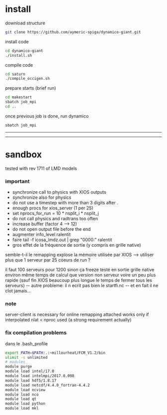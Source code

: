 # install

download structure
```bash 
git clone https://github.com/aymeric-spiga/dynamico-giant.git
```

install code
```bash 
cd dynamico-giant
./install.sh
```

compile code
```bash
cd saturn
./compile_occigen.sh
```

prepare starts (brief run)
```bash
cd makestart
sbatch job_mpi
cd ..
```

once previous job is done, 
run dynamico
```bash
sbatch job_mpi
```


----------------------------------------------------------
----------------------------------------------------------
# sandbox

tested with rev 1711 of LMD models

### important

* synchronize call to physics with XIOS outputs
* synchronize also for physics
* do not use a timestep with more than 3 digits after .
* enough procs for xios_server (1 per 25)
* set nprocs_for_run = 10 * nsplit_i * nsplit_j
* do not call physics and radtrans too often
* increase buffer (factor 4 --> 12)
* do not open output file before the end
* augmenter info_level ralentit
* faire tail -f icosa_lmdz.out | grep "0000:" ralentit
* gros effet de la fréquence de sortie (y compris en grille native)

semble-t-il le remapping explose la mémoire utilisée par XIOS
--> utiliser plus que 1 serveur par 25 coeurs de run ?

il faut 100 serveurs pour 1200 sinon ça freeze
testé en sortie grille native
environ même temps de calcul que version non serveur
voire un peu plus rapide
(sauf fin XIOS beaucoup plus longue 
le temps de fermer tous les serveurs)
-- autre probleme: il n ecrit pas bien le startfi.nc
-- et en fait il ne clot jamais...


### note

server-client is necessary for online remapping
attached works only if interpolated nlat < nproc used (a strong requirement actually)

### fix compilation problems 

dans le .bash_profile

```bash
export PATH=$PATH:.:~millourheat/FCM_V1.2/bin
ulimit -s unlimited
# modules
module purge
module load intel/17.0
module load intelmpi/2017.0.098
module load hdf5/1.8.17
module load netcdf/4.4.0_fortran-4.4.2
module load ncview
module load nco
module load qt
module load python
module load mkl
```

